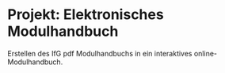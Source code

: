 # Projekt: Elektronisches Modulhandbuch

Erstellen des IfG pdf Modulhandbuchs in ein interaktives online-Modulhandbuch.
